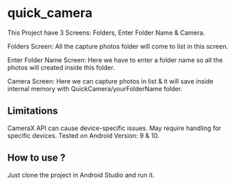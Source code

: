# quick_camera  
This Project have 3 Screens: Folders, Enter Folder Name & Camera.

Folders Screen: All the capture photos folder will come to list in this screen.

Enter Folder Name Screen: Here we have to enter a folder name so all the photos will created inside this folder.

Camera Screen: Here we can capture photos in list & it will save inside internal memory with QuickCamera/yourFolderName folder.


## Limitations
CameraX API can cause device-specific issues.
May require handling for specific devices.
Tested on Android Version: 9 & 10.


## How to use ?
Just clone the project in Android Studio and run it.
 
